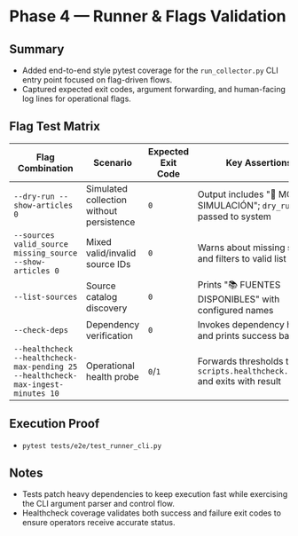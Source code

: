 # Phase 4 — Runner & Flags Validation

## Summary
- Added end-to-end style pytest coverage for the `run_collector.py` CLI entry point focused on flag-driven flows.
- Captured expected exit codes, argument forwarding, and human-facing log lines for operational flags.

## Flag Test Matrix

| Flag Combination | Scenario | Expected Exit Code | Key Assertions |
| --- | --- | --- | --- |
| `--dry-run --show-articles 0` | Simulated collection without persistence | `0` | Output includes "🧪 MODO SIMULACIÓN"; `dry_run=True` passed to system |
| `--sources valid_source missing_source --show-articles 0` | Mixed valid/invalid source IDs | `0` | Warns about missing source and filters to valid list |
| `--list-sources` | Source catalog discovery | `0` | Prints "📚 FUENTES DISPONIBLES" with configured names |
| `--check-deps` | Dependency verification | `0` | Invokes dependency helper and prints success banner |
| `--healthcheck --healthcheck-max-pending 25 --healthcheck-max-ingest-minutes 10` | Operational health probe | `0`/`1` | Forwards thresholds to `scripts.healthcheck.run_cli` and exits with result |

## Execution Proof
- `pytest tests/e2e/test_runner_cli.py`

## Notes
- Tests patch heavy dependencies to keep execution fast while exercising the CLI argument parser and control flow.
- Healthcheck coverage validates both success and failure exit codes to ensure operators receive accurate status.
